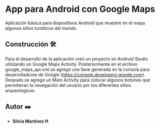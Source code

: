 # App para Android con Google Maps

Aplicación básica para dispositivos Android que muestre en el mapa algunos sitios turísticos del mundo.

## Construcción 🛠️

Para el desarrollo de la aplicación creó un proyecto en Android Studio utilizando un Google Maps Activity. Posteriormente en el archivo google_maps_api.xml se agregó una llave generada en la consola para desarrolladores de Google (https://console.developers.google.com).
Después se agregó un Main Activity para colocar algunos botones que permitieran la navegación del usuario por los diferentes sitios arqueológicos.

## Autor ✒️

* **Silvia Martínez H** 
